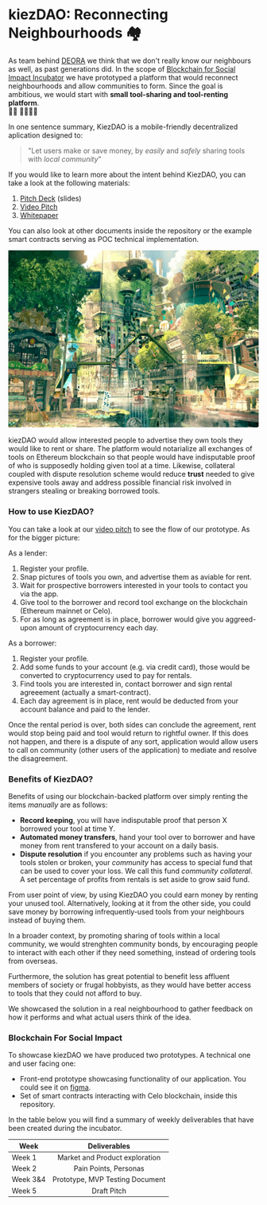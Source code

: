 # kiezDAO: Reconnecting Neighbourhoods 🏘

As team behind [DEORA](https://twitter.com/deora_earth) we think that we don't really know our neighbours as well, as past generations did. In the scope of [Blockchain for Social Impact Incubator](https://blockchainforsocialimpact.com/) we have prototyped a platform that would reconnect neighbourhoods and allow communities to form. Since the goal is ambitious, we would start with **small tool-sharing and tool-renting platform**.  
🙎‍♀️ 🤝🙎🏽‍♂️

In one sentence summary, KiezDAO is a mobile-friendly decentralized aplication designed to: 
> "Let users make or save money, by *easily* and *safely* sharing tools with *local community*"

If you would like to learn more about the intent behind KiezDAO, you can take a look at the following materials:

1. [Pitch Deck](https://github.com/deora-earth/kiezDAO/blob/master/kiezDAO%20Pitch%20Deck%20for%20BSIC.pdf) (slides)
2. [Video Pitch](https://github.com/deora-earth/kiezDAO/blob/master/KiezDAO_Deora_Video_Pitch.mp4) 
3. [Whitepaper](https://github.com/deora-earth/kiezDAO/blob/master/KiezDAO%20Whitepaper.pdf)

You can also look at other documents inside the repository or the example smart contracts serving as POC technical implementation. 

![solarpunk lesbian summer](img/solarpunk123.jpeg "reconnecting neighbourhoods")

kiezDAO would allow interested people to advertise they own tools they would like to rent or share. The platform would notarialize all exchanges of tools on Ethereum blockchain so that people would have indisputable proof of who is supposedly holding given tool at a time. Likewise, collateral coupled with dispute resolution scheme would reduce **trust** needed to give expensive tools away and address possible financial risk involved in strangers stealing or breaking borrowed tools. 

### How to use KiezDAO? 

You can take a look at our [video pitch](https://github.com/deora-earth/kiezDAO/blob/master/KiezDAO_Deora_Video_Pitch.mp4) to see the flow of our prototype. As for the bigger picture:

As a lender:
1. Register your profile. 
2. Snap pictures of tools you own, and advertise them as aviable for rent. 
3. Wait for prospective borrowers interested in your tools to contact you via the app.
4. Give tool to the borrower and record tool exchange on the blockchain (Ethereum mainnet or Celo). 
5. For as long as agreement is in place, borrower would give you aggreed-upon amount of cryptocurrency each day. 

As a borrower:
1. Register your profile.
2. Add some funds to your account (e.g. via credit card), those would be converted to cryptocurrency used to pay for rentals.
3. Find tools you are interested in, contact borrower and sign rental agreeement (actually a smart-contract). 
4. Each day agreement is in place, rent would be deducted from your account balance and paid to the lender.

Once the rental period is over, both sides can conclude the agreement, rent would stop being paid and tool would return to rightful owner. If this does not happen, and there is a dispute of any sort, application would allow users to call on community (other users of the application) to mediate and resolve the disagreement.

### Benefits of KiezDAO? 
Benefits of using our blockchain-backed platform over simply renting the items *manually* are as follows: 

- **Record keeping**, you will have indisputable proof that person X borrowed your tool at time Y.
- **Automated money transfers**, hand your tool over to borrower and have money from rent transfered to your account on a daily basis.
- **Dispute resolution** if you encounter any problems such as having your tools stolen or broken, your *community* has access to special fund that can be used to cover your loss. We call this fund *community collateral*. A set percentage of profits from rentals is set aside to grow said fund. 

From user point of view, by using KiezDAO you could earn money by renting your unused tool. Alternatively, looking at it from the other side, you could save money by borrowing infrequently-used tools from your neighbours instead of buying them. 

In a broader context, by promoting sharing of tools within a local community, we would strenghten community bonds, by encouraging people to interact with each other if they need something, instead of ordering tools from overseas. 

Furthermore, the solution has great potential to benefit less affluent members of society or frugal hobbyists, as they would have better access to tools that they could not afford to buy. 

We showcased the solution in a real neighbourhood to gather feedback on how it performs and what actual users think of the idea. 

### Blockchain For Social Impact 
To showcase kiezDAO we have produced two prototypes. A technical one and user facing one:

- Front-end prototype showcasing functionality of our application. You could see it on [figma](https://www.figma.com/proto/LpKMJEGglqbQHbDtNmGD99/KiezDAO--Rent-User-flow?node-id=0%3A1&scaling=scale-down).
- Set of smart contracts interacting with Celo blockchain, inside this repository. 

In the table below you will find a summary of weekly deliverables that have been created during the incubator. 

| Week          | Deliverables    |
| ------------- |:-------------:  |
| Week 1        | Market and Product exploration |
| Week 2        | Pain Points, Personas |
| Week 3&4      | Prototype, MVP Testing Document |
| Week 5        | Draft Pitch |



